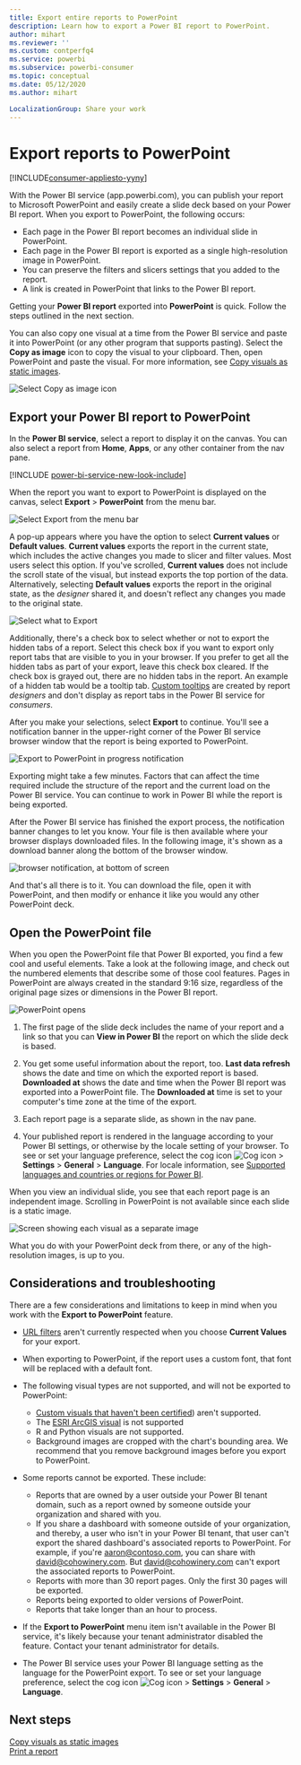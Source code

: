 ```yaml
---
title: Export entire reports to PowerPoint
description: Learn how to export a Power BI report to PowerPoint.
author: mihart
ms.reviewer: ''
ms.custom: contperfq4 
ms.service: powerbi
ms.subservice: powerbi-consumer
ms.topic: conceptual
ms.date: 05/12/2020
ms.author: mihart

LocalizationGroup: Share your work
---
```

# Export reports to PowerPoint

[!INCLUDE[consumer-appliesto-yyny](../includes/consumer-appliesto-yyny.md)]


With the Power BI service (app.powerbi.com), you can publish your report to Microsoft PowerPoint and easily create a slide deck based on your Power BI report. When you export to PowerPoint, the following occurs:

* Each page in the Power BI report becomes an individual slide in PowerPoint.
* Each page in the Power BI report is exported as a single high-resolution image in PowerPoint.
* You can preserve the filters and slicers settings that you added to the report.
* A link is created in PowerPoint that links to the Power BI report.

Getting your **Power BI report** exported into **PowerPoint** is quick. Follow the steps outlined in the next section.

You can also copy one visual at a time from the Power BI service and paste it into PowerPoint (or any other program that supports pasting). Select the **Copy as image** icon to copy the visual to your clipboard. Then, open PowerPoint and paste the visual. For more information, see [Copy visuals as static images](../visuals/power-bi-visualization-copy-paste.md).

![Select Copy as image icon](media/end-user-powerpoint/power-bi-copy.png)

## Export your Power BI report to PowerPoint
In the **Power BI service**, select a report to display it on the canvas. You can also select a report from **Home**, **Apps**, or any other container from the nav pane.

[!INCLUDE [power-bi-service-new-look-include](../includes/power-bi-service-new-look-include.md)]

When the report you want to export to PowerPoint is displayed on the canvas, select **Export** > **PowerPoint** from the menu bar.

![Select Export from the menu bar](media/end-user-powerpoint/power-bi-export.png)

A pop-up appears where you have the option to select **Current values** or **Default values**. **Current values** exports the report in the current state, which includes the active changes you made to slicer and filter values.  Most users select this option. If you've scrolled, **Current values** does not include the scroll state of the visual, but instead exports the top portion of the data. Alternatively, selecting **Default values** exports the report in the original state, as the *designer* shared it, and doesn't reflect any changes you made to the original state.

![Select what to Export](media/end-user-powerpoint/power-bi-current-values.png)
 
Additionally, there's a check box to select whether or not to export the hidden tabs of a report. Select this check box if you want to export only report tabs that are visible to you in your browser. If you prefer to get all the hidden tabs as part of your export, leave this check box cleared. If the check box is grayed out, there are no hidden tabs in the report. An example of a hidden tab would be a tooltip tab. [Custom tooltips](../create-reports/desktop-tooltips.md) are created by report *designers* and don't display as report tabs in the Power BI service for *consumers*. 

After you make your selections, select **Export** to continue. You'll see a notification banner in the upper-right corner of the Power BI service browser window that the report is being exported to PowerPoint. 



![Export to PowerPoint in progress notification](media/end-user-powerpoint/power-bi-export-progress.png)

Exporting might take a few minutes. Factors that can affect the time required include the structure of the report and the current load on the Power BI service. You can continue to work in Power BI while the report is being exported.

After the Power BI service has finished the export process, the notification banner changes to let you know. Your file is then available where your browser displays downloaded files. In the following image, it's shown as a download banner along the bottom of the browser window.

![browser notification, at bottom of screen](media/end-user-powerpoint/power-bi-browsers.png)

And that's all there is to it. You can download the file, open it with PowerPoint, and then modify or enhance it like you would any other PowerPoint deck.

## Open the PowerPoint file
When you open the PowerPoint file that Power BI exported, you find a few cool and useful elements. Take a look at the following image, and check out the numbered elements that describe some of those cool features. Pages in PowerPoint are always created in the standard 9:16 size, regardless of the original page sizes or dimensions in the Power BI report.

![PowerPoint opens](media/end-user-powerpoint/power-bi-powerpoint-numbered.png)

1. The first page of the slide deck includes the name of your report and a link so that you can **View in Power BI** the report on which the slide deck is based.
2. You get some useful information about the report, too. **Last data refresh** shows the date and time on which the exported report is based. **Downloaded at** shows the date and time when the Power BI report was exported into a PowerPoint file. The **Downloaded at** time is set to your computer's time zone at the time of the export.


3. Each report page is a separate slide, as shown in the nav pane. 
4. Your published report is rendered in the language according to your Power BI settings, or otherwise by the locale setting of your browser. To see or set your language preference, select the cog icon ![Cog icon](media/end-user-powerpoint/power-bi-settings-icon.png) > **Settings** > **General** > **Language**. For locale information, see [Supported languages and countries or regions for Power BI](../fundamentals/supported-languages-countries-regions.md).


When you view an individual slide, you see that each report page is an independent image. Scrolling in PowerPoint is not available since each slide is a static image.

![Screen showing each visual as a separate image](media/end-user-powerpoint/power-bi-images.png)

What you do with your PowerPoint deck from there, or any of the high-resolution images, is up to you.

## Considerations and troubleshooting
There are a few considerations and limitations to keep in mind when you work with the **Export to PowerPoint** feature.
 

* [URL filters](../collaborate-share/service-url-filters.md) aren't currently respected when you choose **Current Values** for your export.

* When exporting to PowerPoint, if the report uses a custom font, that font will be replaced with a default font.

* The following visual types are not supported, and will not be exported to PowerPoint:
   - [Custom visuals that haven't been certified](../developer/visuals/power-bi-custom-visuals-certified.md)) aren't supported. 
   - The [ESRI ArcGIS visual](../visuals/power-bi-visualizations-arcgis.md) is not supported
   - R and Python visuals are not supported.
   - Background images are cropped with the chart's bounding area. We recommend that you remove background images before you export to PowerPoint.

* Some reports cannot be exported. These include:
    - Reports that are owned by a user outside your Power BI tenant domain, such as a report owned by someone outside your organization and shared with you.
    - If you share a dashboard with someone outside of your organization, and thereby, a user who isn't in your Power BI tenant, that user can't export the shared dashboard's associated reports to PowerPoint. For example, if you're aaron@contoso.com, you can share with david@cohowinery.com. But david@cohowinery.com can't export the associated reports to PowerPoint.
    - Reports with more than 30 report pages. Only the first 30 pages will be exported.
    - Reports being exported to older versions of PowerPoint.
    - Reports that take longer than an hour to process.

* If the **Export to PowerPoint** menu item isn't available in the Power BI service, it's likely because your tenant administrator disabled the feature. Contact your tenant administrator for details.
* The Power BI service uses your Power BI language setting as the language for the PowerPoint export. To see or set your language preference, select the cog icon ![Cog icon](media/end-user-powerpoint/power-bi-settings-icon.png) > **Settings** > **General** > **Language**.



## Next steps
[Copy visuals as static images](../visuals/power-bi-visualization-copy-paste.md)    
[Print a report](end-user-print.md)
